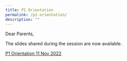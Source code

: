 ```yaml
---
title: P1 Orientation
permalink: /p1-orientation/
description: ""
---
```


Dear Parents,

The slides shared during the session are now available.

[P1 Orientation 11 Nov 2022](https://drive.google.com/file/d/1hPeocXOW1J2UVklmHcTyHb8UGDhRhtuT/view?usp=share_link)